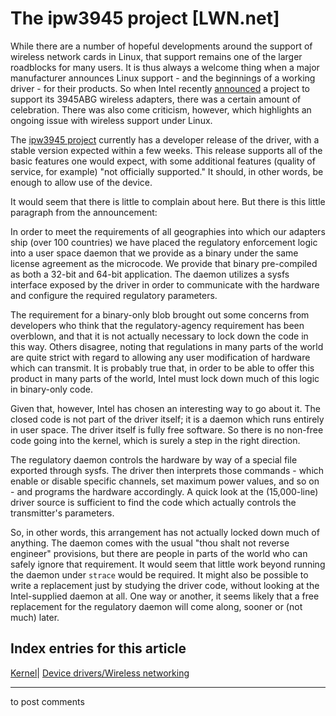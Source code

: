 # The ipw3945 project [LWN.net]

While there are a number of hopeful developments around the support of wireless network cards in Linux, that support remains one of the larger roadblocks for many users. It is thus always a welcome thing when a major manufacturer announces Linux support - and the beginnings of a working driver - for their products. So when Intel recently [announced](http://lwn.net/Articles/173470/) a project to support its 3945ABG wireless adapters, there was a certain amount of celebration. There was also come criticism, however, which highlights an ongoing issue with wireless support under Linux. 

The [ipw3945 project](http://ipw3945.sourceforge.net) currently has a developer release of the driver, with a stable version expected within a few weeks. This release supports all of the basic features one would expect, with some additional features (quality of service, for example) "not officially supported." It should, in other words, be enough to allow use of the device. 

It would seem that there is little to complain about here. But there is this little paragraph from the announcement: 

In order to meet the requirements of all geographies into which our adapters ship (over 100 countries) we have placed the regulatory enforcement logic into a user space daemon that we provide as a binary under the same license agreement as the microcode. We provide that binary pre-compiled as both a 32-bit and 64-bit application. The daemon utilizes a sysfs interface exposed by the driver in order to communicate with the hardware and configure the required regulatory parameters. 

The requirement for a binary-only blob brought out some concerns from developers who think that the regulatory-agency requirement has been overblown, and that it is not actually necessary to lock down the code in this way. Others disagree, noting that regulations in many parts of the world are quite strict with regard to allowing any user modification of hardware which can transmit. It is probably true that, in order to be able to offer this product in many parts of the world, Intel must lock down much of this logic in binary-only code. 

Given that, however, Intel has chosen an interesting way to go about it. The closed code is not part of the driver itself; it is a daemon which runs entirely in user space. The driver itself is fully free software. So there is no non-free code going into the kernel, which is surely a step in the right direction. 

The regulatory daemon controls the hardware by way of a special file exported through sysfs. The driver then interprets those commands - which enable or disable specific channels, set maximum power values, and so on - and programs the hardware accordingly. A quick look at the (15,000-line) driver source is sufficient to find the code which actually controls the transmitter's parameters. 

So, in other words, this arrangement has not actually locked down much of anything. The daemon comes with the usual "thou shalt not reverse engineer" provisions, but there are people in parts of the world who can safely ignore that requirement. It would seem that little work beyond running the daemon under `strace` would be required. It might also be possible to write a replacement just by studying the driver code, without looking at the Intel-supplied daemon at all. One way or another, it seems likely that a free replacement for the regulatory daemon will come along, sooner or (not much) later. 

  
Index entries for this article  
---  
[Kernel](/Kernel/Index)| [Device drivers/Wireless networking](/Kernel/Index#Device_drivers-Wireless_networking)  
  


* * *

to post comments 
